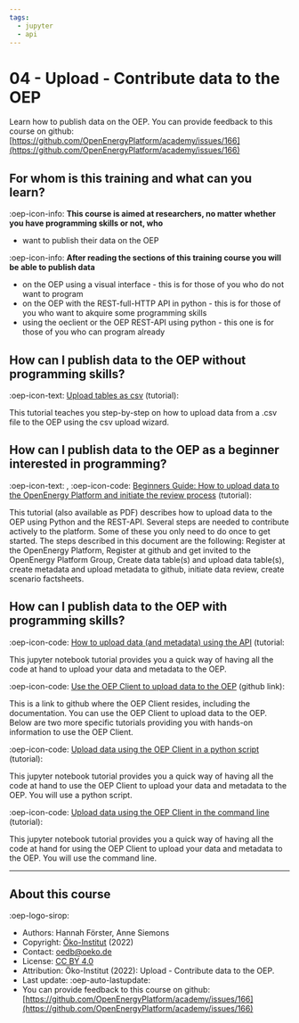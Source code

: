```yaml
---
tags:
  - jupyter
  - api
---
```


# 04 - Upload - Contribute data to the OEP

Learn how to publish data on the OEP.
You can provide feedback to this course on github: [https://github.com/OpenEnergyPlatform/academy/issues/166](https://github.com/OpenEnergyPlatform/academy/issues/166)

## For whom is this training and what can you learn?

:oep-icon-info: **This course is aimed at researchers, no matter whether you have programming skills or not, who**

- want to publish their data on the OEP

:oep-icon-info: **After reading the sections of this training course you will be able to publish data**

- on the OEP using a visual interface - this is for those of you who do not want to program
- on the OEP with the REST-full-HTTP API in python - this is for those of you who want to akquire some programming skills
- using the oeclient or the OEP REST-API using python - this one is for those of you who can program already

## How can I publish data to the OEP without programming skills?

:oep-icon-text: [Upload tables as csv](../tutorials/99_other/wizard.md) (tutorial):

This tutorial teaches you step-by-step on how to upload data from a .csv file to the OEP using the csv upload wizard.

## How can I publish data to the OEP as a beginner interested in programming?

:oep-icon-text: , </i>:oep-icon-code: [Beginners Guide: How to upload data to the OpenEnergy Platform and initiate the review process](../tutorials/99_other/beginners_guide.md) (tutorial):

This tutorial (also available as PDF) describes how to upload data to the OEP using Python and the REST-API. Several steps are needed to contribute actively to the platform. Some of these you only need to do once to get started. The steps described in this document are the following: Register at the OpenEnergy Platform, Register at github and get invited to the OpenEnergy Platform Group, Create data table(s) and upload data table(s), create metadata and upload metadata to github, initiate data review, create scenario factsheets.

## How can I publish data to the OEP with programming skills?

:oep-icon-code: [How to upload data (and metadata) using the API](../tutorials/01_api/02_api_upload.ipynb) (tutorial:

This jupyter notebook tutorial provides you a quick way of having all the code at hand to upload your data and metadata to the OEP.

:oep-icon-code: [Use the OEP Client to upload data to the OEP](https://github.com/OpenEnergyPlatform/oep-client/) (github link):

This is a link to github where the OEP Client resides, including the documentation. You can use the OEP Client to upload data to the OEP. Below are two more specific tutorials providing you with hands-on information to use the OEP Client.

:oep-icon-code: [Upload data using the OEP Client in a python script](../tutorials/02_oep_client/02_client_python_upload.ipynb) (tutorial):

This jupyter notebook tutorial provides you a quick way of having all the code at hand to use the OEP Client to upload your data and metadata to the OEP. You will use a python script.

:oep-icon-code: [Upload data using the OEP Client in the command line](../tutorials/02_oep_client/04_client_cli_upload.md) (tutorial):

This jupyter notebook tutorial provides you a quick way of having all the code at hand for using the OEP Client to upload your data and metadata to the OEP. You will use the command line.

---

## About this course

:oep-logo-sirop:

- Authors: Hannah Förster, Anne Siemons
- Copyright: [Öko-Institut](https://www.oeko.de) (2022)
- Contact: oedb@oeko.de
- License: [CC BY 4.0](https://creativecommons.org/licenses/by/4.0/deed.en)
- Attribution: Öko-Institut (2022): Upload - Contribute data to the OEP.
- Last update: :oep-auto-lastupdate:
- You can provide feedback to this course on github: [https://github.com/OpenEnergyPlatform/academy/issues/166](https://github.com/OpenEnergyPlatform/academy/issues/166)
